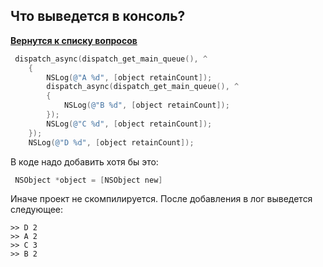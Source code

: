 ## Что выведется в консоль?

[**Вернутся к списку вопросов**](https://github.com/Torlopov-Andrey/hh_interview_ios/blob/master/readme.md)


```Objective-C
 dispatch_async(dispatch_get_main_queue(), ^
    {
        NSLog(@"A %d", [object retainCount]);
        dispatch_async(dispatch_get_main_queue(), ^
        {
            NSLog(@"B %d", [object retainCount]);
        });
        NSLog(@"C %d", [object retainCount]);
    });
    NSLog(@"D %d", [object retainCount]);
```

В коде надо добавить хотя бы это:
```Objective-C
 NSObject *object = [NSObject new]
```
Иначе проект не скомпилируется. После добавления в лог выведется следующее:
```
>> D 2
>> A 2
>> C 3
>> B 2
```
